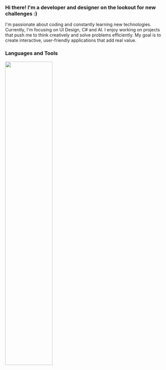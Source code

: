 ### Hi there! I'm a developer and designer on the lookout for new challenges :)

I'm passionate about coding and constantly learning new technologies. Currently, I'm focusing on UI Design, C# and AI. I enjoy working on projects that push me to think creatively and solve problems efficiently. My goal is to create interactive, user-friendly applications that add real value.

### Languages and Tools

<div align="left">
<p>
    <a>
        <img src="https://skillicons.dev/icons?i=py,cs,javascript,typescript,react,spring,fastapi,threejs,blender,figma,visualstudio,unity" width="55%" height="50%"/>
    </a>
</p>
</div>
<br>    


